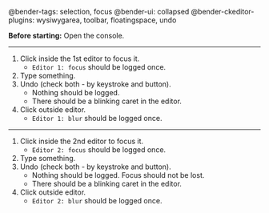 @bender-tags: selection, focus
@bender-ui: collapsed
@bender-ckeditor-plugins: wysiwygarea, toolbar, floatingspace, undo

**Before starting:** Open the console.

----

1. Click inside the 1st editor to focus it.
	* `Editor 1: focus` should be logged once.
1. Type something.
1. Undo (check both - by keystroke and button).
	* Nothing should be logged.
	* There should be a blinking caret in the editor.
1. Click outside editor.
	* `Editor 1: blur` should be logged once.

----

1. Click inside the 2nd editor to focus it.
	* `Editor 2: focus` should be logged once.
1. Type something.
1. Undo (check both - by keystroke and button).
	* Nothing should be logged. Focus should not be lost.
	* There should be a blinking caret in the editor.
1. Click outside editor.
	* `Editor 2: blur` should be logged once.